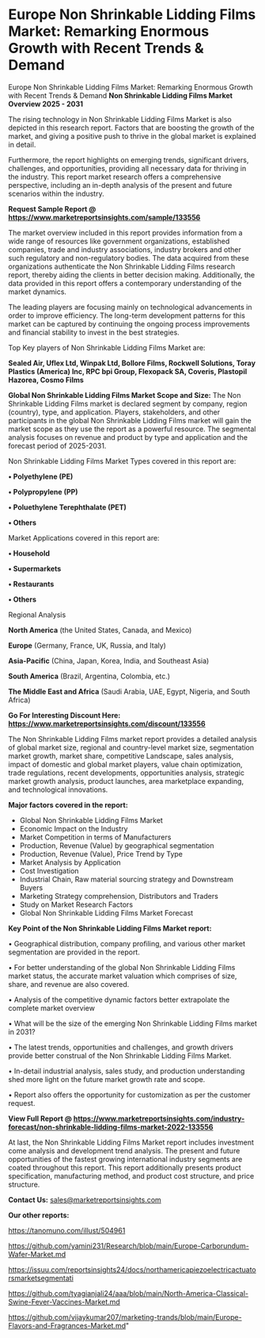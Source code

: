 # Europe Non Shrinkable Lidding Films Market: Remarking Enormous Growth with Recent Trends & Demand
Europe Non Shrinkable Lidding Films Market: Remarking Enormous Growth with Recent Trends & Demand
<Strong> Non Shrinkable Lidding Films Market Overview 2025 - 2031</strong>

The rising technology in Non Shrinkable Lidding Films Market is also depicted in this research report. Factors that are boosting the growth of the market, and giving a positive push to thrive in the global market is explained in detail.

Furthermore, the report highlights on emerging trends, significant drivers, challenges, and opportunities, providing all necessary data for thriving in the industry. This report market research offers a comprehensive perspective, including an in-depth analysis of the present and future scenarios within the industry.

<strong>Request Sample Report @ <a href=https://www.marketreportsinsights.com/sample/133556>https://www.marketreportsinsights.com/sample/133556</a></strong>

The market overview included in this report provides information from a wide range of resources like government organizations, established companies, trade and industry associations, industry brokers and other such regulatory and non-regulatory bodies. The data acquired from these organizations authenticate the Non Shrinkable Lidding Films research report, thereby aiding the clients in better decision making. Additionally, the data provided in this report offers a contemporary understanding of the market dynamics.

The leading players are focusing mainly on technological advancements in order to improve efficiency. The long-term development patterns for this market can be captured by continuing the ongoing process improvements and financial stability to invest in the best strategies.

Top Key players of Non Shrinkable Lidding Films Market are:

<strong>Sealed Air, Uflex Ltd, Winpak Ltd, Bollore Films, Rockwell Solutions, Toray Plastics (America) Inc, RPC bpi Group, Flexopack SA, Coveris, Plastopil Hazorea, Cosmo Films</strong>

<strong><b>Global Non Shrinkable Lidding Films Market Scope and Size:</b></strong>
The Non Shrinkable Lidding Films market is declared segment by company, region (country), type, and application. Players, stakeholders, and other participants in the global Non Shrinkable Lidding Films market will gain the market scope as they use the report as a powerful resource. The segmental analysis focuses on revenue and product by type and application and the forecast period of 2025-2031.

Non Shrinkable Lidding Films Market Types covered in this report are:

<strong>• Polyethylene (PE)

• Polypropylene (PP)

• Poluethylene Terephthalate (PET)

• Others</strong>

Market Applications covered in this report are:

<strong>• Household

• Supermarkets

• Restaurants

• Others</strong> 

Regional Analysis

<strong>North America</strong> (the United States, Canada, and Mexico)

<strong>Europe</strong> (Germany, France, UK, Russia, and Italy)

<strong>Asia-Pacific</strong> (China, Japan, Korea, India, and Southeast Asia)

<strong>South America</strong> (Brazil, Argentina, Colombia, etc.)

<strong>The Middle East and Africa</strong> (Saudi Arabia, UAE, Egypt, Nigeria, and South Africa)

<strong>Go For Interesting Discount Here: <a href=https://www.marketreportsinsights.com/discount/133556>https://www.marketreportsinsights.com/discount/133556</a></strong>

The Non Shrinkable Lidding Films market report provides a detailed analysis of global market size, regional and country-level market size, segmentation market growth, market share, competitive Landscape, sales analysis, impact of domestic and global market players, value chain optimization, trade regulations, recent developments, opportunities analysis, strategic market growth analysis, product launches, area marketplace expanding, and technological innovations.

<strong><b>Major factors covered in the report:</b></strong>
<ul>
  <li>Global Non Shrinkable Lidding Films Market </li>
  <li>Economic Impact on the Industry</li>
  <li>Market Competition in terms of Manufacturers</li>
  <li>Production, Revenue (Value) by geographical segmentation</li>
  <li>Production, Revenue (Value), Price Trend by Type</li>
  <li>Market Analysis by Application</li>
  <li>Cost Investigation</li>
  <li>Industrial Chain, Raw material sourcing strategy and Downstream Buyers</li>
  <li>Marketing Strategy comprehension, Distributors and Traders</li>
  <li>Study on Market Research Factors</li>
  <li>Global Non Shrinkable Lidding Films Market Forecast</li>
</ul>

<strong><b>Key Point of the Non Shrinkable Lidding Films Market report:</b></strong>

• Geographical distribution, company profiling, and various other market segmentation are provided in the report.

• For better understanding of the global Non Shrinkable Lidding Films market status, the accurate market valuation which comprises of size, share, and revenue are also covered.

• Analysis of the competitive dynamic factors better extrapolate the complete market overview

• What will be the size of the emerging Non Shrinkable Lidding Films market in 2031?

• The latest trends, opportunities and challenges, and growth drivers provide better construal of the Non Shrinkable Lidding Films Market.

• In-detail industrial analysis, sales study, and production understanding shed more light on the future market growth rate and scope.

• Report also offers the opportunity for customization as per the customer request.

<strong><b>View Full Report @ <a href=https://www.marketreportsinsights.com/industry-forecast/non-shrinkable-lidding-films-market-2022-133556>https://www.marketreportsinsights.com/industry-forecast/non-shrinkable-lidding-films-market-2022-133556</a></b></strong>


At last, the Non Shrinkable Lidding Films Market report includes investment come analysis and development trend analysis. The present and future opportunities of the fastest growing international industry segments are coated throughout this report. This report additionally presents product specification, manufacturing method, and product cost structure, and price structure.

<strong>Contact Us:</strong>
sales@marketreportsinsights.com

<strong>Our other reports:</strong>

<a href=https://tanomuno.com/illust/504961>https://tanomuno.com/illust/504961</a>

<a href=https://github.com/yamini231/Research/blob/main/Europe-Carborundum-Wafer-Market.md>https://github.com/yamini231/Research/blob/main/Europe-Carborundum-Wafer-Market.md</a>

<a href=https://issuu.com/reportsinsights24/docs/northamericapiezoelectricactuatorsmarketsegmentati>https://issuu.com/reportsinsights24/docs/northamericapiezoelectricactuatorsmarketsegmentati</a>

<a href=https://github.com/tyagianjali24/aaa/blob/main/North-America-Classical-Swine-Fever-Vaccines-Market.md>https://github.com/tyagianjali24/aaa/blob/main/North-America-Classical-Swine-Fever-Vaccines-Market.md</a>

<a href=https://github.com/vijaykumar207/marketing-trands/blob/main/Europe-Flavors-and-Fragrances-Market.md>https://github.com/vijaykumar207/marketing-trands/blob/main/Europe-Flavors-and-Fragrances-Market.md</a>"
